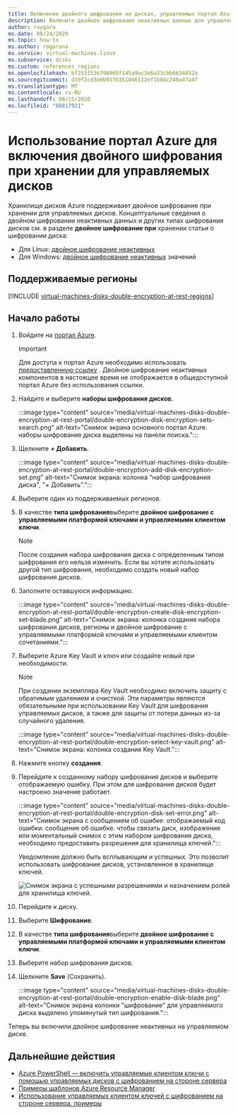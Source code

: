 ```yaml
---
title: Включение двойного шифрования на дисках, управляемых портал Azureами неактивных дисков
description: Включите двойное шифрование неактивных данных для управляемых дисков с помощью портал Azure.
author: roygara
ms.date: 08/24/2020
ms.topic: how-to
ms.author: rogarana
ms.service: virtual-machines-linux
ms.subservice: disks
ms.custom: references_regions
ms.openlocfilehash: bf2531536796965f145a9ac3e6a23cbb6634852a
ms.sourcegitcommit: d39f2cd3e0b917b351046112ef1b8dc240a47a4f
ms.translationtype: MT
ms.contentlocale: ru-RU
ms.lasthandoff: 08/25/2020
ms.locfileid: "88817921"
---
```

# <a name="use-the-azure-portal-to-enable-double-encryption-at-rest-for-managed-disks"></a>Использование портал Azure для включения двойного шифрования при хранении для управляемых дисков

Хранилище дисков Azure поддерживает двойное шифрование при хранении для управляемых дисков. Концептуальные сведения о двойном шифровании неактивных данных и других типах шифрования дисков см. в разделе **двойное шифрование при** хранении статьи о шифровании диска:

- Для Linux: [двойное шифрование неактивных](./linux/disk-encryption.md#double-encryption-at-rest)
- Для Windows: [двойное шифрование неактивных](./windows/disk-encryption.md#double-encryption-at-rest) значений

## <a name="supported-regions"></a>Поддерживаемые регионы

[!INCLUDE [virtual-machines-disks-double-encryption-at-rest-regions](../../includes/virtual-machines-disks-double-encryption-at-rest-regions.md)]

## <a name="getting-started"></a>Начало работы

1. Войдите на [портал Azure](https://aka.ms/diskencryptionupdates).

    > [!IMPORTANT]
    > Для доступа к портал Azure необходимо использовать [предоставленную ссылку](https://aka.ms/diskencryptionupdates) . Двойное шифрование неактивных компонентов в настоящее время не отображается в общедоступной портал Azure без использования ссылки.

1. Найдите и выберите **наборы шифрования дисков**.

    :::image type="content" source="media/virtual-machines-disks-double-encryption-at-rest-portal/double-encryption-disk-encryption-sets-search.png" alt-text="Снимок экрана основного портал Azure. наборы шифрования диска выделены на панели поиска.":::

1. Щелкните **+ Добавить**.

    :::image type="content" source="media/virtual-machines-disks-double-encryption-at-rest-portal/double-encryption-add-disk-encryption-set.png" alt-text="Снимок экрана: колонка "набор шифрования диска", "+ Добавить".":::

1. Выберите один из поддерживаемых регионов.
1. В качестве **типа шифрования**выберите **двойное шифрование с управляемыми платформой ключами и управляемыми клиентом ключи**.

    > [!NOTE]
    > После создания набора шифрования диска с определенным типом шифрования его нельзя изменить. Если вы хотите использовать другой тип шифрования, необходимо создать новый набор шифрования дисков.

1. Заполните оставшуюся информацию.

    :::image type="content" source="media/virtual-machines-disks-double-encryption-at-rest-portal/double-encryption-create-disk-encryption-set-blade.png" alt-text="Снимок экрана: колонка создания набора шифрования дисков, регионы и двойное шифрование с управляемыми платформой ключами и управляемыми клиентом сочетаниями.":::

1. Выберите Azure Key Vault и ключ или создайте новый при необходимости.

    > [!NOTE]
    > При создании экземпляра Key Vault необходимо включить защиту с обратимым удалением и очисткой. Эти параметры являются обязательными при использовании Key Vault для шифрования управляемых дисков, а также для защиты от потери данных из-за случайного удаления.

    :::image type="content" source="media/virtual-machines-disks-double-encryption-at-rest-portal/double-encryption-select-key-vault.png" alt-text="Снимок экрана: колонка создания Key Vault.":::

1. Нажмите кнопку **создания**.
1. Перейдите к созданному набору шифрования дисков и выберите отображаемую ошибку. При этом для шифрования дисков будет настроено значение работает.

    :::image type="content" source="media/virtual-machines-disks-double-encryption-at-rest-portal/double-encryption-disk-set-error.png" alt-text="Снимок экрана с сообщением об ошибке: отображаемый код ошибки. сообщение об ошибке. чтобы связать диск, изображение или моментальный снимок с этим набором шифрования диска, необходимо предоставить разрешения для хранилища ключей.":::

    Уведомление должно быть всплывающим и успешных. Это позволит использовать шифрование дисков, установленное в хранилище ключей.
    
    ![Снимок экрана с успешными разрешениями и назначением ролей для хранилища ключей.](media/virtual-machines-disks-double-encryption-at-rest-portal/disk-encryption-notification-success.png)

1. Перейдите к диску.
1. Выберите **Шифрование**.
1. В качестве **типа шифрования**выберите **двойное шифрование с управляемыми платформой ключами и управляемыми клиентом ключи**.
1. Выберите набор шифрования дисков.
1. Щелкните **Save** (Сохранить).

    :::image type="content" source="media/virtual-machines-disks-double-encryption-at-rest-portal/double-encryption-enable-disk-blade.png" alt-text="Снимок экрана колонки "шифрование" для управляемого диска выделено упомянутый тип шифрования.":::

Теперь вы включили двойное шифрование неактивных на управляемом диске.


## <a name="next-steps"></a>Дальнейшие действия

- [Azure PowerShell — включить управляемые клиентом ключи с помощью управляемых дисков с шифрованием на стороне сервера](./windows/disks-enable-customer-managed-keys-powershell.md)
- [Примеры шаблонов Azure Resource Manager](https://github.com/Azure-Samples/managed-disks-powershell-getting-started/tree/master/DoubleEncryption)
- [Использование управляемых клиентом ключей с шифрованием на стороне сервера. примеры](./linux/disks-enable-customer-managed-keys-cli.md#examples)